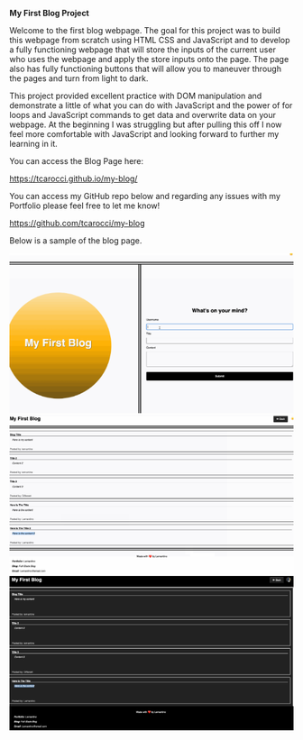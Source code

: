 <b>My First Blog Project</b> 

 Welcome to the first blog webpage. The goal for this project was to build this webpage from scratch using HTML CSS and JavaScript and to develop a fully functioning webpage that will store the inputs of the current user who uses the webpage and apply the store inputs onto the page. The page also has fully functioning buttons that will allow you to maneuver through the pages and turn from light to dark. 

 This project provided excellent practice with DOM manipulation and demonstrate a little of what you can do with JavaScript and the power of for loops and JavaScript commands to get data and overwrite data on your webpage. At the beginning I was struggling but after pulling this off I now feel more comfortable with JavaScript and looking forward to further my learning in it.  

 You can access the Blog Page here: 

 https://tcarocci.github.io/my-blog/ 

 You can access my GitHub repo below and regarding any issues with my Portfolio please feel free to let me know! 

 https://github.com/tcarocci/my-blog 

 Below is a sample of the blog page. 

 ![First Page](/assets/images/first.png) <br>
 ![Second Page](/assets/images/second.png) <br>
 ![Dark Theme](/assets/images/dark.png)